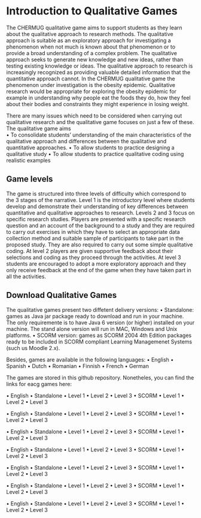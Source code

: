 Introduction to Qualitative Games
=================================


The CHERMUG qualitative game aims to support students as they learn about the qualitative approach to research methods. The qualitative approach is suitable as an exploratory approach for investigating a phenomenon when not much is known about that phenomenon or to provide a broad understanding of a complex problem. The qualitative approach seeks to generate new knowledge and new ideas, rather than testing existing knowledge or ideas. The qualitative approach to research is increasingly recognized as providing valuable detailed information that the quantitative approach cannot. In the CHERMUG qualitative game the phenomenon under investigation is the obesity epidemic. Qualitative research would be appropriate for exploring the obesity epidemic for example in understanding why people eat the foods they do, how they feel about their bodies and constraints they might experience in losing weight. 

There are many issues which need to be considered when carrying out qualitative research and the qualitative game focuses on just a few of these. The qualitative game aims  
•	To consolidate students’ understanding of the main characteristics of the qualitative approach and differences between the qualitative and quantitative approaches. 
•	To allow students to practice designing a qualitative study 
•	To allow students to practice qualitative coding using realistic examples

Game levels 
-----------

The game is structured into three levels of difficulty which correspond to the 3 stages of the narrative. Level 1 is the introductory level where students develop and demonstrate their understanding of key differences between quantitative and qualitative approaches to research. Levels 2 and 3 focus on specific research studies. Players are presented with a specific research question and an account of the background to a study and they are required to carry out exercises in which they have to select an appropriate data collection method and suitable sample of participants to take part in the proposed study. They are also required to carry out some simple qualitative coding. At level 2 players are given supportive feedback about their selections and coding as they proceed through the activities. At level 3 students are encouraged to adopt a more exploratory approach and they only receive feedback at the end of the game when they have taken part in all the activities.

Download Qualitative Games
--------------------------

The qualitative games present two diffetent delivery versions:
•	Standalone: games as Java jar package ready to download and run in your machine. The only requiremente is to have Java 6 version (or higher) installed on your machine. The stand alone version will run in MAC, Windows and Unix platforms. 
•	SCORM version: games as SCORM 2004 4th Edition packages ready to be included in SCORM compliant Learning Managemenet Systems (such us Moodle 2.x).

Besides, games are available in the following languages:
•	English
•	Spanish
•	Dutch
• Romanian
•	Finnish
• French
•	German


The games are stored in this github repository. Nonetheles, you can find the links for eacg games here:

•	English
  •	Standalone
    •	Level 1
    •	Level 2
    •	Level 3
  •	SCORM
    •	Level 1
    •	Level 2
    •	Level 3
    
•	English
  •	Standalone
    •	Level 1
    •	Level 2
    •	Level 3
  •	SCORM
    •	Level 1
    •	Level 2
    •	Level 3
    
    
•	English
  •	Standalone
    •	Level 1
    •	Level 2
    •	Level 3
  •	SCORM
    •	Level 1
    •	Level 2
    •	Level 3
    
•	English
  •	Standalone
    •	Level 1
    •	Level 2
    •	Level 3
  •	SCORM
    •	Level 1
    •	Level 2
    •	Level 3
    
•	English
  •	Standalone
    •	Level 1
    •	Level 2
    •	Level 3
  •	SCORM
    •	Level 1
    •	Level 2
    •	Level 3
    
•	English
  •	Standalone
    •	Level 1
    •	Level 2
    •	Level 3
  •	SCORM
    •	Level 1
    •	Level 2
    •	Level 3
    
•	English
  •	Standalone
    •	Level 1
    •	Level 2
    •	Level 3
  •	SCORM
    •	Level 1
    •	Level 2
    •	Level 3
    
    
